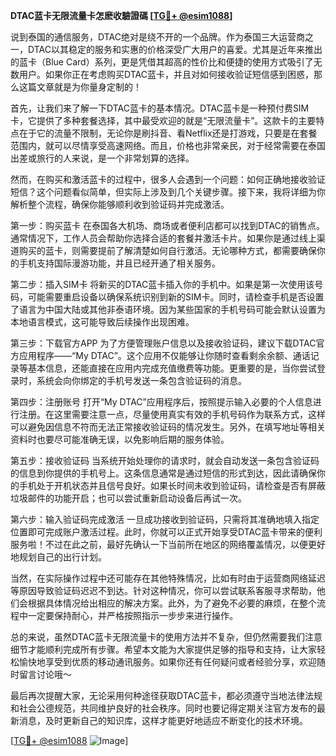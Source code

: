**DTAC蓝卡无限流量卡怎麽收驗證碼 [[TG💪+ @esim1088](https://t.me/s/esim1088)]**

说到泰国的通信服务，DTAC绝对是绕不开的一个品牌。作为泰国三大运营商之一，DTAC以其稳定的服务和实惠的价格深受广大用户的喜爱。尤其是近年来推出的蓝卡（Blue Card）系列，更是凭借其超高的性价比和便捷的使用方式吸引了无数用户。如果你正在考虑购买DTAC蓝卡，并且对如何接收验证短信感到困惑，那么这篇文章就是为你量身定制的！

首先，让我们来了解一下DTAC蓝卡的基本情况。DTAC蓝卡是一种预付费SIM卡，它提供了多种套餐选择，其中最受欢迎的就是“无限流量卡”。这款卡的主要特点在于它的流量不限制，无论你是刷抖音、看Netflix还是打游戏，只要是在套餐范围内，就可以尽情享受高速网络。而且，价格也非常亲民，对于经常需要在泰国出差或旅行的人来说，是一个非常划算的选择。

然而，在购买和激活蓝卡的过程中，很多人会遇到一个问题：如何正确地接收验证短信？这个问题看似简单，但实际上涉及到几个关键步骤。接下来，我将详细为你解析整个流程，确保你能够顺利收到验证码并完成激活。

第一步：购买蓝卡
在泰国各大机场、商场或者便利店都可以找到DTAC的销售点。通常情况下，工作人员会帮助你选择合适的套餐并激活卡片。如果你是通过线上渠道购买的蓝卡，则需要提前了解清楚如何自行激活。无论哪种方式，都需要确保你的手机支持国际漫游功能，并且已经开通了相关服务。

第二步：插入SIM卡
将新买的DTAC蓝卡插入你的手机中。如果是第一次使用该号码，可能需要重启设备以确保系统识别到新的SIM卡。同时，请检查手机是否设置了语言为中国大陆或其他非泰语环境。因为某些国家的手机号码可能会默认设置为本地语言模式，这可能导致后续操作出现困难。

第三步：下载官方APP
为了方便管理账户信息以及接收验证码，建议下载DTAC官方应用程序——“My DTAC”。这个应用不仅能够让你随时查看剩余余额、通话记录等基本信息，还能直接在应用内完成充值缴费等功能。更重要的是，当你尝试登录时，系统会向你绑定的手机号发送一条包含验证码的消息。

第四步：注册账号
打开“My DTAC”应用程序后，按照提示输入必要的个人信息进行注册。在这里需要注意一点，尽量使用真实有效的手机号码作为联系方式，这样可以避免因信息不符而无法正常接收验证码的情况发生。另外，在填写地址等相关资料时也要尽可能准确无误，以免影响后期的服务体验。

第五步：接收验证码
当系统开始处理你的请求时，就会自动发送一条包含验证码的信息到你提供的手机号上。这条信息通常是通过短信的形式到达，因此请确保你的手机处于开机状态并且信号良好。如果长时间未收到验证码，请检查是否有屏蔽垃圾邮件的功能开启；也可以尝试重新启动设备后再试一次。

第六步：输入验证码完成激活
一旦成功接收到验证码，只需将其准确地填入指定位置即可完成账户激活过程。此时，你就可以正式开始享受DTAC蓝卡带来的便利服务啦！不过在此之前，最好先确认一下当前所在地区的网络覆盖情况，以便更好地规划自己的出行计划。

当然，在实际操作过程中还可能存在其他特殊情况，比如有时由于运营商网络延迟等原因导致验证码迟迟不到达。针对这种情况，你可以尝试联系客服寻求帮助，他们会根据具体情况给出相应的解决方案。此外，为了避免不必要的麻烦，在整个流程中一定要保持耐心，并严格按照指示一步步来进行操作。

总的来说，虽然DTAC蓝卡无限流量卡的使用方法并不复杂，但仍然需要我们注意细节才能顺利完成所有步骤。希望本文能为大家提供足够的指导和支持，让大家轻松愉快地享受到优质的移动通讯服务。如果你还有任何疑问或者经验分享，欢迎随时留言讨论哦～

最后再次提醒大家，无论采用何种途径获取DTAC蓝卡，都必须遵守当地法律法规和社会公德规范，共同维护良好的社会秩序。同时也要记得定期关注官方发布的最新消息，及时更新自己的知识库，这样才能更好地适应不断变化的技术环境。

[[TG💪+ @esim1088](https://t.me/s/esim1088) ![Image](https://i.postimg.cc/4NQfJmqS/Snipaste-2025-05-13-00-14-12.png)]